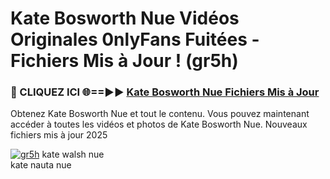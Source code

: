 # Kate Bosworth Nue Vidéos Originales 0nlyFans Fuitées - Fichiers Mis à Jour ! (gr5h)

<h3>🔴 CLIQUEZ ICI 🌐==►► <a href="https://tinyurl.com/2pmr4ezf" rel="nofollow">Kate Bosworth Nue Fichiers Mis à Jour</a></h3>

Obtenez Kate Bosworth Nue et tout le contenu. Vous pouvez maintenant accéder à toutes les vidéos et photos de Kate Bosworth Nue. Nouveaux fichiers mis à jour 2025

[![gr5h](https://i.imgur.com/6SNvagu.gif)](https://tinyurl.com/2pmr4ezf)
kate walsh nue<br>
kate nauta nue